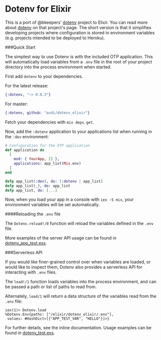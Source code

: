 # Dotenv for Elixir

This is a port of @bkeepers' [dotenv](https://github.com/bkeepers/dotenv) project to Elixir. You can read more about [dotenv](https://github.com/bkeepers/dotenv) on that project's page. The short version is that it simplifies developing projects where configuration is stored in environment variables (e.g. projects intended to be deployed to Heroku).

###Quick Start

The simplest way to use Dotenv is with the included OTP application. This will automatically load variables from a `.env` file in the root of your project directory into the process environment when started.

First add `dotenv` to your dependencies.

For the latest release:

```elixir
{:dotenv, "~> 0.0.3"}
```

For master:

```elixir
{:dotenv, github: "avdi/dotenv_elixir"}
```

Fetch your dependencies with `mix deps.get`.

Now, add the `:dotenv` application to your applications list when running in the `:dev` environment:

```elixir
# Configuration for the OTP application
def application do
  [
    mod: { YourApp, [] },
    applications: app_list(Mix.env)
  ]
end

defp app_list(:dev), do: [:dotenv | app_list]
defp app_list(_), do: app_list
defp app_list, do: [...]
```

Now, when you load your app in a console with `iex -S mix`, your environment variables will be set automatically.

####Reloading the `.env` file

The `Dotenv.reload!/0` function will reload the variables defined in the `.env` file.

More examples of the server API usage can be found in [dotenv_app_test.exs](https://github.com/avdi/dotenv_elixir/blob/master/test/dotenv_app_test.exs).

###Serverless API

If you would like finer-grained control over when variables are loaded, or would like to inspect them, Dotenv also provides a serverless API for interacting with `.env` files.

The `load!/1` function loads variables into the process environment, and can be passed a path or list of paths to read from.

Alternately, `load/1` will return a data structure of the variables read from the `.env` file:

```
iex(1)> Dotenv.load
%Dotenv.Env{paths: ["/elixir/dotenv_elixir/.env"],
 values: #HashDict<[{"APP_TEST_VAR", "HELLO"}]>}
```

For further details, see the inline documentation. Usage examples can be found in [dotenv_test.exs](https://github.com/avdi/dotenv_elixir/blob/master/test/dotenv_test.exs).
